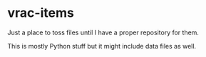 # vrac-items
Just a place to toss files until I have a proper repository for them.

This is mostly Python stuff but it might include data files as well.
